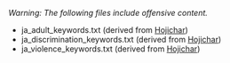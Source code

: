 *Warning: The following files include offensive content.*

- ja_adult_keywords.txt (derived from [Hojichar](https://github.com/HojiChar/HojiChar))
- ja_discrimination_keywords.txt (derived from [Hojichar](https://github.com/HojiChar/HojiChar))
- ja_violence_keywords.txt (derived from [Hojichar](https://github.com/HojiChar/HojiChar))

